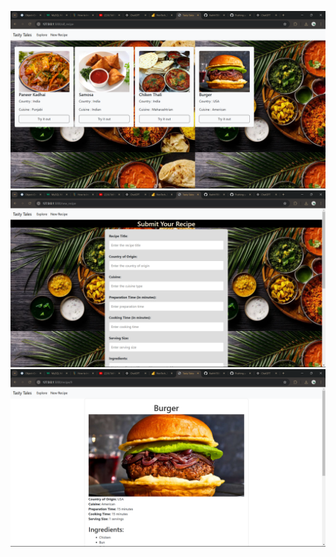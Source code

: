 ![image alt](https://github.com/Yashh1506/Recipe-Management/blob/master/Screenshot%202024-11-17%20164147.png?raw=true)
![image alt](https://github.com/Yashh1506/Recipe-Management/blob/master/Screenshot%202024-11-17%20164156.png?raw=true)
![image alt](https://github.com/Yashh1506/Recipe-Management/blob/master/Screenshot%202024-11-17%20164211.png?raw=true)
